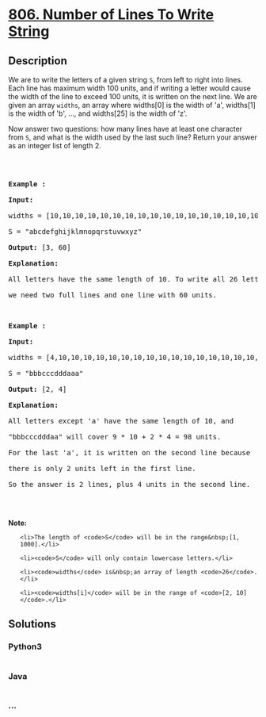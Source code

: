 # [806. Number of Lines To Write String](https://leetcode.com/problems/number-of-lines-to-write-string)

## Description
<p>We are to write the letters of a given string <code>S</code>, from left to right into lines. Each line has maximum width 100 units, and if writing a letter would cause the width of the line to exceed 100 units, it is written on the next line. We are given an array&nbsp;<code>widths</code>, an array where widths[0] is the width of &#39;a&#39;, widths[1] is the width of &#39;b&#39;, ..., and widths[25] is the width of &#39;z&#39;.</p>



<p>Now answer two questions: how many lines have at least one character from <code>S</code>, and what is the width used by the last such line? Return your answer as an integer list of length 2.</p>



<p>&nbsp;</p>



<pre>

<strong>Example :</strong>

<strong>Input:</strong> 

widths = [10,10,10,10,10,10,10,10,10,10,10,10,10,10,10,10,10,10,10,10,10,10,10,10,10,10]

S = &quot;abcdefghijklmnopqrstuvwxyz&quot;

<strong>Output:</strong> [3, 60]

<strong>Explanation: </strong>

All letters have the same length of 10. To write all 26 letters,

we need two full lines and one line with 60 units.

</pre>



<pre>

<strong>Example :</strong>

<strong>Input:</strong> 

widths = [4,10,10,10,10,10,10,10,10,10,10,10,10,10,10,10,10,10,10,10,10,10,10,10,10,10]

S = &quot;bbbcccdddaaa&quot;

<strong>Output:</strong> [2, 4]

<strong>Explanation: </strong>

All letters except &#39;a&#39; have the same length of 10, and 

&quot;bbbcccdddaa&quot; will cover 9 * 10 + 2 * 4 = 98 units.

For the last &#39;a&#39;, it is written on the second line because

there is only 2 units left in the first line.

So the answer is 2 lines, plus 4 units in the second line.

</pre>



<p>&nbsp;</p>



<p><strong>Note:</strong></p>



<ul>

	<li>The length of <code>S</code> will be in the range&nbsp;[1, 1000].</li>

	<li><code>S</code> will only contain lowercase letters.</li>

	<li><code>widths</code> is&nbsp;an array of length <code>26</code>.</li>

	<li><code>widths[i]</code> will be in the range of <code>[2, 10]</code>.</li>

</ul>




## Solutions


<!-- tabs:start -->

### **Python3**

```python

```

### **Java**

```java

```

### **...**
```

```

<!-- tabs:end -->